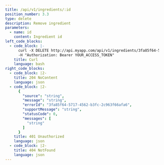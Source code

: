 ```yaml
---
title: /api/v1/ingredients/:id
position_number: 3.3
type: delete
description: Remove ingredient
parameters:
  - name: id
    content: Ingredient id
left_code_blocks:
  - code_block: |-
      curl -X DELETE http://api.myapp.com/api/v1/ingredients/3fa85f64-5717-4562-b3fc-2c963f66afa6\
      -H "Authorization: Bearer YOUR_ACCESS_TOKEN"
    title: Curl
    language: bash
right_code_blocks:
  - code_block: |2-
    title: 204 NoContent
    language: json
  - code_block: |2-
      {
        "source": "string",
        "message": "string",
        "errorId": "3fa85f64-5717-4562-b3fc-2c963f66afa6",
        "supportMessage": "string",
        "statusCode": 0,
        "messages": [
          "string"
        ]
      }
    title: 401 Unauthorized
    language: json
  - code_block: |2-
    title: 404 NotFound
    language: json
---
```

